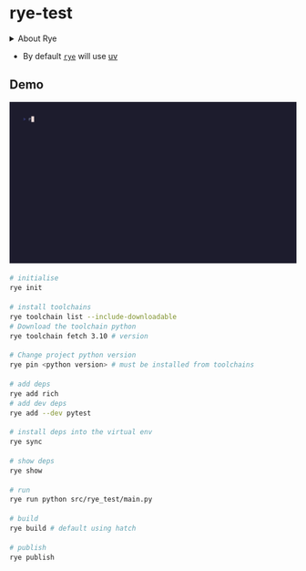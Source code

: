 # rye-test

<details close>
<summary>About Rye</summary>


from: bluss on discord.
When rye was announced last year, it was the only one handling python toolchains (except for pyenv), since then pdm and hatch also install Python, so that benefit has become smaller.
Pitching rye though
- Rye tries to show good defaults based on relevant standards for pyproject (Poetry drawback: it's further from the standards in how it works)
- Rye installs predictable python toolchains, don't have to compile yourself like pyenv, not sensitive to having a compiler or certain dependencies
- Rye init creates a working lib or binary project (my experience with hatch - it throws a lot of default settings at when you set up the project, but not always obvious how to get them to work. Hatch can do a lot of stuff, has lots of features, so it's of course a more powerful tool in that sense.)
- Rye is very predictable in how it handles python versions in projects, it's always using one of its toolchains. Pdm, Hatch etc in many situations just pick whatever `python` it finds in your path, so you have to think more about what your configuration is. Rye's predictability helps users of all skill levels.
- Rye drawback: it's basically in a tech preview state still. Note that astral seems to say that UV will get Rye like features.
With that said, stuff is changing rapidly and evidently there's a lot of competing alternatives here.

</details>

- By default [`rye`](https://rye-up.com/) will use [uv](https://github.com/astral-sh/uv)

## Demo

![](media/banner.gif)

```sh
# initialise
rye init

# install toolchains
rye toolchain list --include-downloadable
# Download the toolchain python
rye toolchain fetch 3.10 # version

# Change project python version
rye pin <python version> # must be installed from toolchains

# add deps
rye add rich
# add dev deps
rye add --dev pytest

# install deps into the virtual env
rye sync

# show deps
rye show

# run
rye run python src/rye_test/main.py

# build
rye build # default using hatch

# publish
rye publish
```
